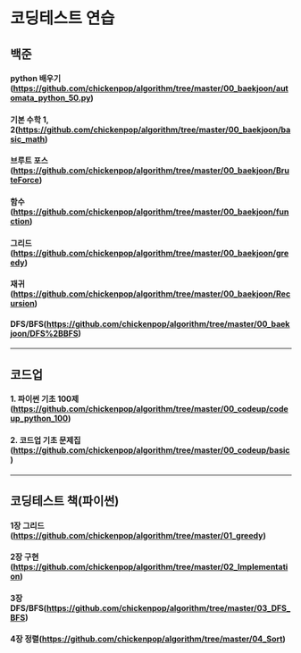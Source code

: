 # 코딩테스트 연습

## 백준

#### python 배우기(https://github.com/chickenpop/algorithm/tree/master/00_baekjoon/automata_python_50.py)

#### 기본 수학 1, 2(https://github.com/chickenpop/algorithm/tree/master/00_baekjoon/basic_math)

#### 브루트 포스(https://github.com/chickenpop/algorithm/tree/master/00_baekjoon/BruteForce)

#### 함수(https://github.com/chickenpop/algorithm/tree/master/00_baekjoon/function)

#### 그리드(https://github.com/chickenpop/algorithm/tree/master/00_baekjoon/greedy)

#### 재귀(https://github.com/chickenpop/algorithm/tree/master/00_baekjoon/Recursion) 

#### DFS/BFS(https://github.com/chickenpop/algorithm/tree/master/00_baekjoon/DFS%2BBFS)

---

## 코드업

#### 1. 파이썬 기초 100제(https://github.com/chickenpop/algorithm/tree/master/00_codeup/codeup_python_100)

#### 2. 코드업 기초 문제집(https://github.com/chickenpop/algorithm/tree/master/00_codeup/basic)

---
## 코딩테스트 책(파이썬)

#### 1장 그리드(https://github.com/chickenpop/algorithm/tree/master/01_greedy)

#### 2장 구현(https://github.com/chickenpop/algorithm/tree/master/02_Implementation)

#### 3장 DFS/BFS(https://github.com/chickenpop/algorithm/tree/master/03_DFS_BFS)

#### 4장 정렬(https://github.com/chickenpop/algorithm/tree/master/04_Sort)

